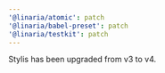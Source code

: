 ```yaml
---
'@linaria/atomic': patch
'@linaria/babel-preset': patch
'@linaria/testkit': patch
---
```


Stylis has been upgraded from v3 to v4.
